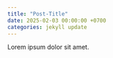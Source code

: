 ```yaml
---
title: "Post-Title"
date: 2025-02-03 00:00:00 +0700
categories: jekyll update
---
```


Lorem ipsum dolor sit amet.